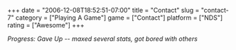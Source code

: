 +++
date = "2006-12-08T18:52:51-07:00"
title = "Contact"
slug = "contact-7"
category = ["Playing A Game"]
game = ["Contact"]
platform = ["NDS"]
rating = ["Awesome"]
+++

<i>Progress: Gave Up -- maxed several stats, got bored with others</i>
